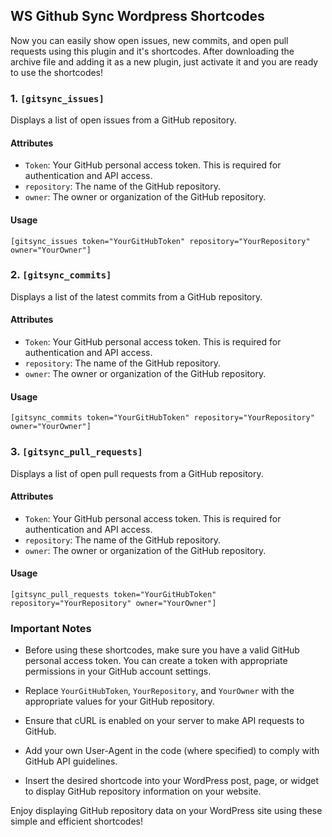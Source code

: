 ## WS Github Sync Wordpress Shortcodes 

Now you can easily show open issues, new commits, and open pull requests using this plugin and it's shortcodes.
After downloading the archive file and adding it as a new plugin, just activate it and you are ready to use the shortcodes!

### 1. `[gitsync_issues]`

Displays a list of open issues from a GitHub repository.

#### Attributes

- `Token`: Your GitHub personal access token. This is required for authentication and API access.
- `repository`: The name of the GitHub repository.
- `owner`: The owner or organization of the GitHub repository.

#### Usage

```shortcode
[gitsync_issues token="YourGitHubToken" repository="YourRepository" owner="YourOwner"]
```

### 2. `[gitsync_commits]`

Displays a list of the latest commits from a GitHub repository.

#### Attributes

- `Token`: Your GitHub personal access token. This is required for authentication and API access.
- `repository`: The name of the GitHub repository.
- `owner`: The owner or organization of the GitHub repository.

#### Usage

```shortcode
[gitsync_commits token="YourGitHubToken" repository="YourRepository" owner="YourOwner"]
```

### 3. `[gitsync_pull_requests]`

Displays a list of open pull requests from a GitHub repository.

#### Attributes

- `Token`: Your GitHub personal access token. This is required for authentication and API access.
- `repository`: The name of the GitHub repository. 
- `owner`: The owner or organization of the GitHub repository.

#### Usage

```shortcode
[gitsync_pull_requests token="YourGitHubToken" repository="YourRepository" owner="YourOwner"]
```

### Important Notes

- Before using these shortcodes, make sure you have a valid GitHub personal access token. You can create a token with appropriate permissions in your GitHub account settings.

- Replace `YourGitHubToken`, `YourRepository`, and `YourOwner` with the appropriate values for your GitHub repository.

- Ensure that cURL is enabled on your server to make API requests to GitHub.

- Add your own User-Agent in the code (where specified) to comply with GitHub API guidelines.

- Insert the desired shortcode into your WordPress post, page, or widget to display GitHub repository information on your website.

Enjoy displaying GitHub repository data on your WordPress site using these simple and efficient shortcodes!
